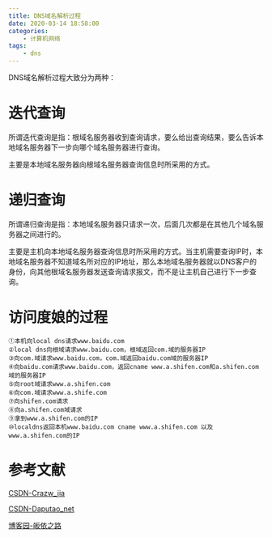 ```yaml
---
title: DNS域名解析过程
date: 2020-03-14 18:58:00
categories: 
    - 计算机网络
tags: 
	- dns
---
```


DNS域名解析过程大致分为两种：

# 迭代查询

所谓迭代查询是指：根域名服务器收到查询请求，要么给出查询结果，要么告诉本地域名服务器下一步向哪个域名服务器进行查询。

主要是本地域名服务器向根域名服务器查询信息时所采用的方式。

# 递归查询

所谓递归查询是指：本地域名服务器只请求一次，后面几次都是在其他几个域名服务器之间进行的。

主要是主机向本地域名服务器查询信息时所采用的方式。当主机需要查询IP时，本地域名服务器不知道域名所对应的IP地址，那么本地域名服务器就以DNS客户的身份，向其他根域名服务器发送查询请求报文，而不是让主机自己进行下一步查询。

# 访问度娘的过程

	①本机向local dns请求www.baidu.com
	②local dns向根域请求www.baidu.com，根域返回com.域的服务器IP
	③向com.域请求www.baidu.com，com.域返回baidu.com域的服务器IP
	④向baidu.com请求www.baidu.com，返回cname www.a.shifen.com和a.shifen.com域的服务器IP
	⑤向root域请求www.a.shifen.com
	⑥向com.域请求www.a.shife.com
	⑦向shifen.com请求
	⑧向a.shifen.com域请求
	⑨拿到www.a.shifen.com的IP
	⑩localdns返回本机www.baidu.com cname www.a.shifen.com 以及 www.a.shifen.com的IP

# 参考文献

[CSDN-Crazw_jia](https://blog.csdn.net/crazw/article/details/8986504)

[CSDN-Daputao_net](https://blog.csdn.net/Daputao_net/article/details/81203531)

[博客园-皈依之路](https://www.cnblogs.com/qingdaofu/p/7399670.html)